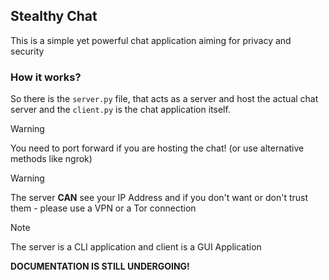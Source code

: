 ## Stealthy Chat
This is a simple yet powerful chat application aiming for privacy and security

### How it works?
So there is the `server.py` file, that acts as a server and host the actual chat server and the `client.py` is the chat application itself.

> [!WARNING]
> You need to port forward if you are hosting the chat! (or use alternative methods like ngrok)

> [!WARNING]
> The server **CAN** see your IP Address and if you don't want or don't trust them - please use a VPN or a Tor connection

> [!NOTE]
> The server is a CLI application and client is a GUI Application

**DOCUMENTATION IS STILL UNDERGOING!**